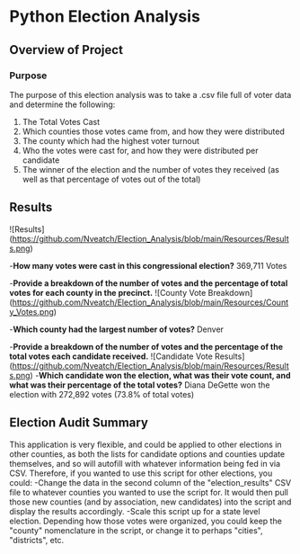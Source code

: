 # Python Election Analysis
	
## Overview of Project

### Purpose
The purpose of this election analysis was to take a .csv file full of voter data and determine the following:
1. The Total Votes Cast
2. Which counties those votes came from, and how they were distributed
3. The county which had the highest voter turnout
4. Who the votes were cast for, and how they were distributed per candidate
5. The winner of the election and the number of votes they received (as well as that percentage of votes out of the total)

## Results
![Results] (https://github.com/Nveatch/Election_Analysis/blob/main/Resources/Results.png)

-**How many votes were cast in this congressional election?** 369,711 Votes

-**Provide a breakdown of the number of votes and the percentage of total votes for each county in the precinct.**
![County Vote Breakdown] (https://github.com/Nveatch/Election_Analysis/blob/main/Resources/County_Votes.png)

-**Which county had the largest number of votes?** Denver

-**Provide a breakdown of the number of votes and the percentage of the total votes each candidate received.**
![Candidate Vote Results] (https://github.com/Nveatch/Election_Analysis/blob/main/Resources/Results.png)
-**Which candidate won the election, what was their vote count, and what was their percentage of the total votes?** Diana DeGette won the election with 272,892 votes (73.8% of total votes)

## Election Audit Summary
This application is very flexible, and could be applied to other elections in other counties, as both the lists for candidate options and counties update themselves, and so will autofill with whatever information being fed in via CSV. Therefore, if you wanted to use this script for other elections, you could:
-Change the data in the second column of the "election_results" CSV file to whatever counties you wanted to use the script for. It would then pull those new counties (and by association, new candidates) into the script and display the results accordingly.
-Scale this script up for a state level election. Depending how those votes were organized, you could keep the "county" nomenclature in the script, or change it to perhaps "cities", "districts", etc. 